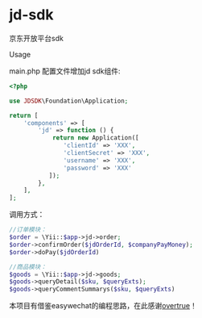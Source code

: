 # jd-sdk
京东开放平台sdk

Usage

main.php 配置文件增加jd sdk组件:

```php
<?php

use JDSDK\Foundation\Application;

return [
    'components' => [
        'jd' => function () {
            return new Application([
               'clientId' => 'XXX',
               'clientSecret' => 'XXX',
               'username' => 'XXX',
               'password' => 'XXX'
           ]);
        },
    ],
];
```

调用方式：

```php
//订单模块：
$order = \Yii::$app->jd->order;
$order->confirmOrder($jdOrderId, $companyPayMoney);
$order->doPay($jdOrderId)

//商品模块：
$goods = \Yii::$app->jd->goods;
$goods->queryDetail($sku, $queryExts);
$goods->queryCommentSummarys($sku, $queryExts)
```

本项目有借鉴easywechat的编程思路，在此感谢[overtrue](https://github.com/overtrue)！